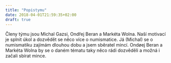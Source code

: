 ```yaml
---
title: "Popistymu"
date: 2018-04-01T21:59:35+02:00
draft: true
---
```


Členy týmu jsou Michal Gazsi, Ondřej Beran a Markéta Wolna. Naší motivací je splnit úkol a dozvědět se něco více o numismatice. Já (Michal) se o numismatiku zajímám dlouhou dobu a jsem sběratel mincí. Ondøej Beran a Markéta Wolna by se o daném tématu taky něco rádi dozvěděli a možná i začali sbírat mince.
